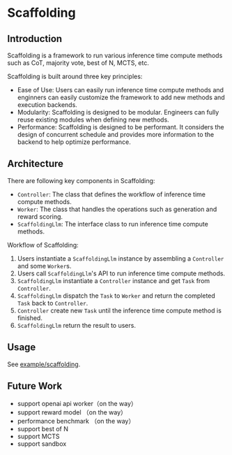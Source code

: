 # Scaffolding

## Introduction

Scaffolding is a framework to run various inference time compute methods such as CoT, majority vote, best of N, MCTS, etc.

Scaffolding is built around three key principles:
- Ease of Use: Users can easily run inference time compute methods and enginners can easily customize the framework to add new methods and execution backends.
- Modularity: Scaffolding is designed to be modular. Engineers can fully reuse existing modules when defining new methods.
- Performance: Scaffolding is designed to be performant. It considers the design of concurrent schedule and provides more information to the backend to help optimize performance.

## Architecture
There are following key components in Scaffolding:

- `Controller`: The class that defines the workflow of inference time compute methods.
- `Worker`: The class that handles the operations such as generation and reward scoring.
- `ScaffoldingLlm`: The interface class to run inference time compute methods.

Workflow of Scaffolding:
1. Users instantiate a `ScaffoldingLlm` instance by assembling a `Controller` and some `Worker`s.
2. Users call `ScaffoldingLlm`'s API to run inference time compute methods.
3. `ScaffoldingLlm` instantiate a `Controller` instance and get `Task` from `Controller`.
4. `ScaffoldingLlm` dispatch the `Task` to `Worker` and return the completed `Task` back to `Controller`.
5. `Controller` create new `Task` until the inference time compute method is finished.
6. `ScaffoldingLlm` return the result to users.


## Usage

See [example/scaffolding](example/scaffolding).

## Future Work
- support openai api worker（on the way）
- support reward model （on the way）
- performance benchmark （on the way）
- support best of N
- support MCTS
- support sandbox
